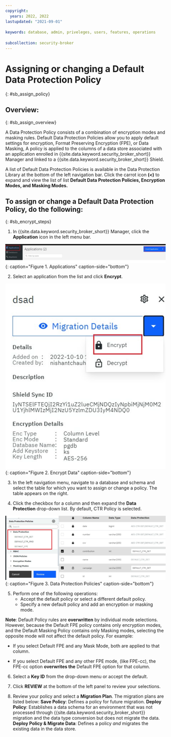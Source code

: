 ```yaml
---
copyright:
  years: 2022, 2022
lastupdated: "2021-09-01"

keywords: database, admin, priveleges, users, features, operations

subcollection: security-broker
---
```


# Assigning or changing a Default Data Protection Policy
{: #sb_assign_policy}

## Overview:
{: #sb_assign_overview}

A Data Protection Policy consists of a combination of encryption modes
and masking rules. Default Data Protection Policies allow you to
apply default settings for encryption, Format Preserving Encryption
(FPE), or Data Masking, A policy is applied to the columns of a data
store associated with an application enrolled in {{site.data.keyword.security_broker_short}}
Manager and linked to a {{site.data.keyword.security_broker_short}} Shield. 

A list of Default Data Protection Policies is available in the Data
Protection Library at the bottom of the left navigation bar. Click the
carrot icon **(\<)** to expand and view the list of list **Default Data
Protection Policies, Encryption Modes, and Masking Modes.**

## To assign or change a Default Data Protection Policy, do the following:
{: #sb_encrypt_steps}

1.  In {{site.data.keyword.security_broker_short}} Manager, click the **Application** icon in
    the left menu bar.

![Applications](../images/add_app.svg){: caption="Figure 1. Applications" caption-side="bottom"}

2.  Select an application from the list and click **Encrypt**.

![Encrypt Data](../images/encrypt.svg){: caption="Figure 2. Encrypt Data" caption-side="bottom"}

3.  In the left navigation menu, navigate to a database and schema and
    select the table for which you want to assign or change a policy.
    The table appears on the right.

4.  Click the checkbox for a column and then expand the **Data Protection** drop-down list. By default,     CTR Policy is selected.

![Data Protection Policies](../images/data_protection.svg){: caption="Figure 3. Data Protection Policies" caption-side="bottom"}

5.  Perform one of the following operations:
    - Accept the default policy or select a different default policy.
    - Specify a new default policy and add an encryption or masking mode.

**Note**: Default Policy rules are **overwritten** by individual mode
selections. However, because the Default FPE policy contains only
encryption modes, and the Default Masking Policy contains only Masking
modes, selecting the opposite mode will not affect the default policy.
For example: 

-   If you select Default FPE and any Mask Mode, both are applied to
    that column.

-   If you select Default FPE and any other FPE mode, (like FPE-cc), the
    FPE-cc option **overwrites the** Default FPE option for that
    column. 

6.  Select a **Key ID** from the drop-down menu or accept the default.

7.  Click **REVIEW** at the bottom of the left panel to review your
    selections.

8.  Review your policy and select a **Migration Plan**. The migration plans are listed below:
    **Save Policy**: Defines a policy for future migration.
    **Deploy Policy**: Establishes a data schema for an environment that was not processed through {{site.data.keyword.security_broker_short}} migration and the data type conversion but does not migrate the data.
    **Deploy Policy & Migrate Data**: Defines a policy *and* migrates the
    existing data in the data store.
